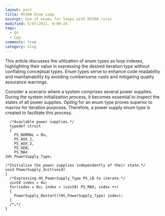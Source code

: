 ```yaml
---
layout: post
title: MISRA Enum Loop
excerpt: Use of enums for loops with MISRA rules
modified: 5/07/2021, 9:00:24
tags:
  - Qt
  - Cpp
comments: true
category: blog
---
```

This article discusses the utilization of enum types as loop indexes, highlighting their value in expressing the desired iteration type without conflating conceptual types. Enum types serve to enhance code readability and maintainability by avoiding cumbersome casts and mitigating quality assurance warnings. 

Consider a scenario where a system comprises several power supplies. During the system initialization process, it becomes essential to inspect the states of all power supplies. Opting for an enum type proves superior to macros for iteration purposes. Therefore, a power supply enum type is created to facilitate this process.

```
  /*Available power supplies.*/
  typedef struct
  {
    PS_NORMAL = 0u,
    PS_AUX_1,
    PS_AUX_2,
    PS_GEN,
    PS_MAX
}HS_PowerSupply_Type;

/*Initialize the power supplies independently of their state.*/
void PowerSupply_Init(void)
{
  /*Expressing HS_PowerSupply_Type PS_LB to iterate.*/
  uint8 index = 0u;
  for(index = 0u; index < (uint8) PS_MAX; index ++)
  {
    PowerSupply_Restart((HS_PowerSupply_Type) index);
  }
  /*…*/
}
```
